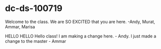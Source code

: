 # dc-ds-100719

Welcome to the class. We are SO EXCITED that you are here. -Andy, Murat, Ammar, Marisa

HELLO HELLO Hello class! I am making a change here. - Andy. I just made a change to the master - Ammar

